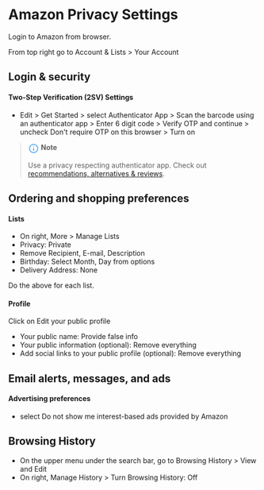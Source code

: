 # Amazon Privacy Settings

Login to Amazon from browser.

From top right go to Account & Lists > Your Account



## Login & security

#### Two-Step Verification (2SV) Settings
- Edit > Get Started > select Authenticator App > Scan the barcode using an authenticator app > Enter 6 digit code > Verify OTP and continue > uncheck Don't require OTP on this browser > Turn on

> <img src="../icons/ic_note.svg" width="22" align="top"> **Note**
>
> Use a privacy respecting authenticator app. Check out [recommendations, alternatives & reviews](https://github.com/StellarSand/privacy-settings#recommendations-alternatives--reviews).



## Ordering and shopping preferences

#### Lists
- On right, More > Manage Lists
- Privacy: Private
- Remove Recipient, E-mail, Description
- Birthday: Select Month, Day from options
- Delivery Address: None

Do the above for each list.

#### Profile
Click on Edit your public profile
- Your public name: Provide false info
- Your public information (optional): Remove everything
- Add social links to your public profile (optional): Remove everything



## Email alerts, messages, and ads

#### Advertising preferences
- select Do not show me interest-based ads provided by Amazon



## Browsing History
- On the upper menu under the search bar, go to Browsing History > View and Edit
- On right, Manage History > Turn Browsing History: Off
